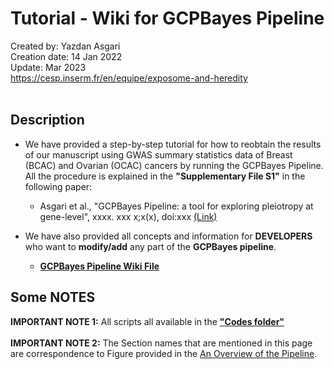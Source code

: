 # Tutorial - Wiki for GCPBayes Pipeline
Created by: Yazdan Asgari<br>
Creation date: 14 Jan 2022<br>
Update: Mar 2023<br>
https://cesp.inserm.fr/en/equipe/exposome-and-heredity
<br>
<br>

## Description
- We have provided a step-by-step tutorial for how to reobtain the results of our manuscript using GWAS summary statistics data of Breast (BCAC) and Ovarian (OCAC) cancers by running the GCPBayes Pipeline. All the procedure is explained in the **"Supplementary File S1"** in the following paper:
  - Asgari et al., "GCPBayes Pipeline: a tool for exploring pleiotropy at gene-level", xxxx. xxx x;x(x), doi:xxx [(Link)](https://..../)

- We have also provided all concepts and information  for **DEVELOPERS** who want to **modify/add** any part of the **GCPBayes pipeline**. 
  - [**GCPBayes Pipeline Wiki File**](0_Files/GCPBayes_Pipeline_Wiki_v4.pdf)

## Some NOTES
**IMPORTANT NOTE 1:** All scripts all available in the [**"Codes folder"**](../0_Codes/Source_Codes)
<br><br>
**IMPORTANT NOTE 2:** The Section names that are mentioned in this page are correspondence to Figure provided in the [An Overview of the Pipeline](../README.md#An-Overview-of-the-Pipeline).
<br>


